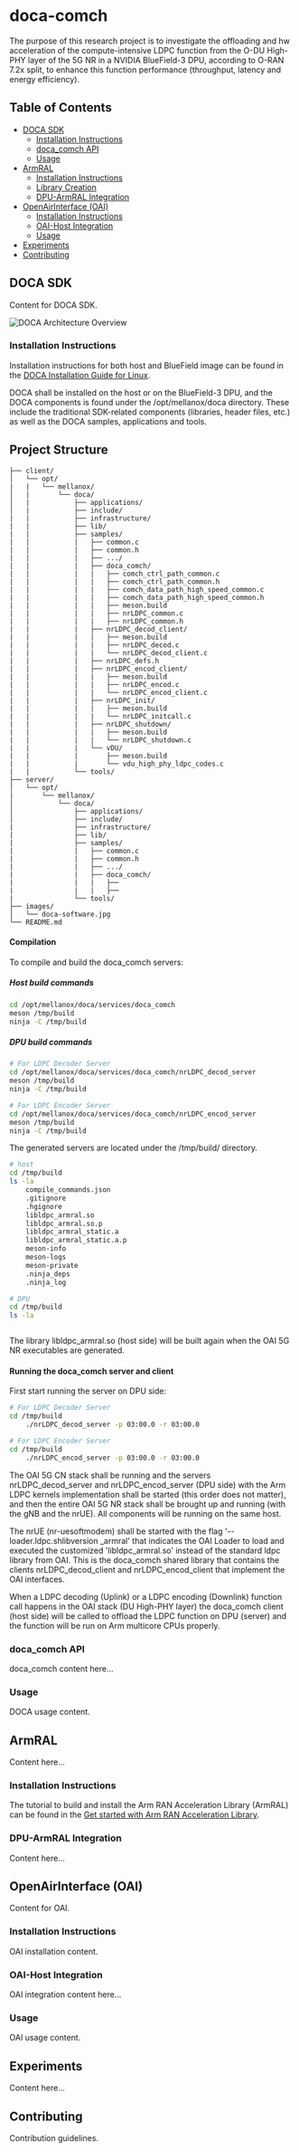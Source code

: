 # doca-comch
The purpose of this research project is to investigate the offloading and hw acceleration of the compute-intensive LDPC function from the O-DU High-PHY layer of the 5G NR in a NVIDIA BlueField-3 DPU, according to O-RAN 7.2x split, to enhance this function performance (throughput, latency and energy efficiency).

## Table of Contents
- [DOCA SDK](#doca-sdk)
    - [Installation Instructions](#installation-instructions)
    - [doca_comch API](#doca_comch-api)
    - [Usage](#usage)
- [ArmRAL](#armral)
    - [Installation Instructions](#installation-instructions-1)
    - [Library Creation](#library-creation)
    - [DPU-ArmRAL Integration](#dpu-armral-integration)
- [OpenAirInterface (OAI)](#openairinterface-oai)
    - [Installation Instructions](#installation-instructions-2)
    - [OAI-Host Integration](#oai-host-integration)
    - [Usage](#usage-1)
- [Experiments](#experiments)
- [Contributing](#contributing)

## DOCA SDK

Content for DOCA SDK.

![DOCA Architecture Overview](./images/doca-software.jpg)

### Installation Instructions

Installation instructions for both host and BlueField image can be found in the [DOCA Installation Guide for Linux](https://docs.nvidia.com/doca/sdk/DOCA+Installation+Guide+for+Linux).

DOCA shall be installed on the host or on the BlueField-3 DPU, and the DOCA components is found under the /opt/mellanox/doca directory. These include the traditional SDK-related components (libraries, header files, etc.) as well as the DOCA samples, applications and tools.

## Project Structure

```
├── client/
│   └── opt/
|   |   └── mellanox/
│   |       └── doca/
│   |           ├── applications/
│   |           ├── include/
|   |           ├── infrastructure/
|   |           ├── lib/
|   |           ├── samples/
|   |           |   ├── common.c
|   |           |   ├── common.h
|   |           |   ├── .../
|   |           |   ├── doca_comch/
|   |           |   |   ├── comch_ctrl_path_common.c
|   |           |   |   ├── comch_ctrl_path_common.h
|   |           |   |   ├── comch_data_path_high_speed_common.c
|   |           |   |   ├── comch_data_path_high_speed_common.h
|   |           |   |   ├── meson.build
|   |           |   |   ├── nrLDPC_common.c
|   |           |   |   ├── nrLDPC_common.h
|   |           |   ├── nrLDPC_decod_client/
|   |           |   |   ├── meson.build
|   |           |   |   ├── nrLDPC_decod.c
|   |           |   |   └── nrLDPC_decod_client.c
|   |           |   ├── nrLDPC_defs.h
|   |           |   ├── nrLDPC_encod_client/
|   |           |   |   ├── meson.build
|   |           |   |   ├── nrLDPC_encod.c
|   |           |   |   └── nrLDPC_encod_client.c
|   |           |   ├── nrLDPC_init/
|   |           |   |   ├── meson.build
|   |           |   |   └── nrLDPC_initcall.c
|   |           |   ├── nrLDPC_shutdown/
|   |           |   |   ├── meson.build
|   |           |   |   └── nrLDPC_shutdown.c
|   |           |   └── vDU/
|   |           |       ├── meson.build
|   |           |       └── vdu_high_phy_ldpc_codes.c
|   |           └── tools/
├── server/
│   └── opt/
|       └── mellanox/
│           └── doca/
│               ├── applications/
│               ├── include/
|               ├── infrastructure/
|               ├── lib/
|               ├── samples/
|               |   ├── common.c
|               |   ├── common.h
|               |   ├── .../
|               |   ├── doca_comch/
|               |   |   ├──
|               |   |   ├── 
|               └── tools/
├── images/
│   └── doca-software.jpg
└── README.md
```

#### Compilation
To compile and build the doca_comch servers:

##### Host build commands

```bash
cd /opt/mellanox/doca/services/doca_comch
meson /tmp/build
ninja -C /tmp/build
```
##### DPU build commands
```bash
# For LDPC Decoder Server
cd /opt/mellanox/doca/services/doca_comch/nrLDPC_decod_server
meson /tmp/build
ninja -C /tmp/build

# For LDPC Encoder Server  
cd /opt/mellanox/doca/services/doca_comch/nrLDPC_encod_server
meson /tmp/build
ninja -C /tmp/build
```
The generated servers are located under the /tmp/build/ directory.

```bash
# host
cd /tmp/build
ls -la
    compile_commands.json
    .gitignore
    .hgignore
    libldpc_armral.so
    libldpc_armral.so.p
    libldpc_armral_static.a
    libldpc_armral_static.a.p
    meson-info
    meson-logs
    meson-private
    .ninja_deps
    .ninja_log

# DPU
cd /tmp/build
ls -la



```
The library libldpc_armral.so (host side) will be built again when the OAI 5G NR executables are generated.

#### Running the doca_comch server and client
First start running the server on DPU side:
```bash
# For LDPC Decoder Server
cd /tmp/build
    ./nrLDPC_decod_server -p 03:00.0 -r 03:00.0

# For LDPC Encoder Server  
cd /tmp/build
    ./nrLDPC_encod_server -p 03:00.0 -r 03:00.0
```
The OAI 5G CN stack shall be running and the servers nrLDPC_decod_server and nrLDPC_encod_server (DPU side) with the Arm LDPC kernels implementation shall be started (this order does not matter), and then the entire OAI 5G NR stack shall be brought up and running (with the gNB and the nrUE). All components will be running on the same host.

The nrUE (nr-uesoftmodem) shall be started with the flag '--loader.ldpc.shlibversion _armral' that indicates the OAI Loader to load and executed the customized 'libldpc_armral.so' instead of the standard ldpc library from OAI. This is the doca_comch shared library that contains the clients nrLDPC_decod_client and nrLDPC_encod_client that implement the OAI interfaces.

When a LDPC decoding (Uplink) or a LDPC encoding (Downlink) function call happens in the OAI stack (DU High-PHY layer) the doca_comch client (host side) will be called to offload the LDPC function on DPU (server) and the function will be run on Arm multicore CPUs properly.


### doca_comch API

doca_comch content here...

### Usage

DOCA usage content.

## ArmRAL

Content here...

### Installation Instructions

The tutorial to build and install the Arm RAN Acceleration Library (ArmRAL) can be found in the [Get started with Arm RAN Acceleration Library](https://developer.arm.com/documentation/102249/2504/Tutorials/Get-started-with-Arm-RAN-Acceleration-Library?lang=en).

### DPU-ArmRAL Integration

Content here...

## OpenAirInterface (OAI)

Content for OAI.

### Installation Instructions

OAI installation content.

### OAI-Host Integration

OAI integration content here...

### Usage

OAI usage content.

## Experiments

Content here...

## Contributing

Contribution guidelines.
